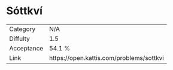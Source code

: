 # Sóttkví

<table>
    <tr>
        <td>Category</td>
        <td>N/A</td>
    </tr>
    <tr>
        <td>Diffulty</td>
        <td>1.5</td>
    </tr>
    <tr>
        <td>Acceptance</td>
        <td>54.1 %</td>
    </tr>
    <tr>
        <td>Link</td>
        <td>https://open.kattis.com/problems/sottkvi</td>
    </tr>
</table>